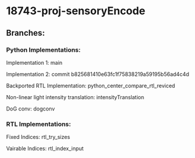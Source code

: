 # 18743-proj-sensoryEncode

## Branches:

### Python Implementations:

Implementation 1: main

Implementation 2: commit b825681410e63fc1f75838219a59195b56ad4c4d

Backported RTL Implementation: python_center_compare_rtl_reviced

Non-linear light intensity translation: intensityTranslation

DoG conv: dogconv

### RTL Implementations:

Fixed Indices: rtl_try_sizes

Vairable Indices: rtl_index_input
